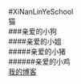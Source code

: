 #XiNanLinYeSchool  
  猫   
###亲爱的小狗  
  ####亲爱的小姐   
#####亲爱的小猪   
######亲爱的小鸡   
[我的博客](http://blog.csdn.net/guodongxiaren "悬停显示")  

